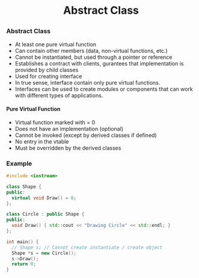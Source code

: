 <h1 style="text-align:center;">  Abstract Class </p>

### Abstract Class

- At least one pure virtual function
- Can contain other members (data, non-virtual functions, etc.)
- Cannot be instantiated, but used through a pointer or reference
- Establishes a contract with clients, gurantees that implementation is provided by child classes
- Used for creating interface
- In true sense, interface contain only pure virtual functions.
- Interfaces can be used to create modules or components that can work with different types of applications.

#### Pure Virtual Function

- Virtual function marked with = 0
- Does not have an implementation (optional)
- Cannot be invoked (except by derived classes if defined)
- No entry in the vtable
- Must be overridden by the derived classes

### Example

```cpp
#include <iostream>

class Shape {
public:
  virtual void Draw() = 0;
};

class Circle : public Shape {
public:
  void Draw() { std::cout << "Drawing Circle" << std::endl; }
};

int main() {
  // Shape s; // Cannot create instantiate / create object
  Shape *s = new Circle();
  s->Draw();
  return 0;
}
```
